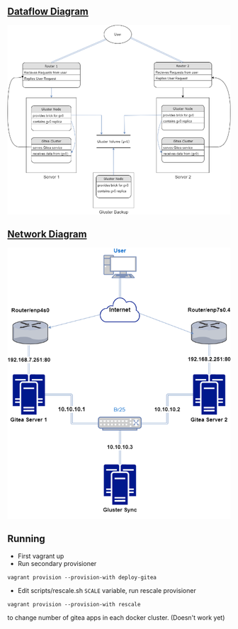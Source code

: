 ## <u>Dataflow Diagram</u>

![Dataflow Diagram](images/dataflow.png)

## <u>Network Diagram</u>

![Network Diagram](images/networkdiagram.png)

## Running

* First vagrant up
* Run secondary provisioner
```
vagrant provision --provision-with deploy-gitea
```

* Edit scripts/rescale.sh `SCALE` variable, run rescale provisioner
```
vagrant provision --provision-with rescale
```
to change number of gitea apps in each docker cluster. (Doesn't work yet)
